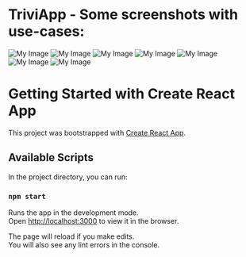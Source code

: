 # TriviApp - Some screenshots with use-cases:
![My Image](./public/app-screenshots/settings-unexpanded.png)
![My Image](./public/app-screenshots/settings.png)
![My Image](./public/app-screenshots/triviagame.png)
![My Image](./public/app-screenshots/triviagame-question-correct.png)
![My Image](./public/app-screenshots/triviagame-question-wrong.png)
![My Image](./public/app-screenshots/triviagame-fifty-fifty-redeemed.png)
![My Image](./public/app-screenshots/gameOverModal.png)


# Getting Started with Create React App

This project was bootstrapped with [Create React App](https://github.com/facebook/create-react-app).

## Available Scripts

In the project directory, you can run:

### `npm start`

Runs the app in the development mode.\
Open [http://localhost:3000](http://localhost:3000) to view it in the browser.

The page will reload if you make edits.\
You will also see any lint errors in the console.



